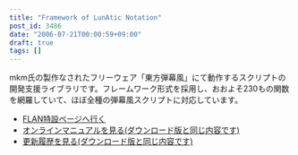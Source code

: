 ```yaml
---
title: "Framework of LunAtic Notation"
post_id: 3486
date: "2006-07-21T00:00:59+09:00"
draft: true
tags: []
---
```



mkm氏の製作なされたフリーウェア「東方弾幕風」にて動作するスクリプトの開発支援ライブラリです。フレームワーク形式を採用し、おおよそ230もの関数を網羅していて、ほぼ全種の弾幕風スクリプトに対応しています。

  * [FLAN特設ページへ行く](https://danmaq.com/tag/flan)
  * [オンラインマニュアルを見る(ダウンロード版と同じ内容です)](https://danmaq.com/!/flan/)
  * [更新履歴を見る(ダウンロード版と同じ内容です)](https://danmaq.com/!/flan/DATA/__history.xml)
